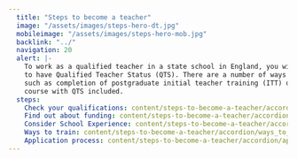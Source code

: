 ```yaml
---
  title: "Steps to become a teacher"
  image: "/assets/images/steps-hero-dt.jpg"
  mobileimage: "/assets/images/steps-hero-mob.jpg"
  backlink: "../"
  navigation: 20
  alert: |-
    To work as a qualified teacher in a state school in England, you will need
    to have Qualified Teacher Status (QTS). There are a number of ways to gain QTS
    such as completion of postgraduate initial teacher training (ITT) or a degree
    course with QTS included.
  steps:
    Check your qualifications: content/steps-to-become-a-teacher/accordion/check_your_qualifications
    Find out about funding: content/steps-to-become-a-teacher/accordion/find_out_about_funding
    Consider School Experience: content/steps-to-become-a-teacher/accordion/consider_school_experience
    Ways to train: content/steps-to-become-a-teacher/accordion/ways_to_train
    Application process: content/steps-to-become-a-teacher/accordion/application_process
---
```


